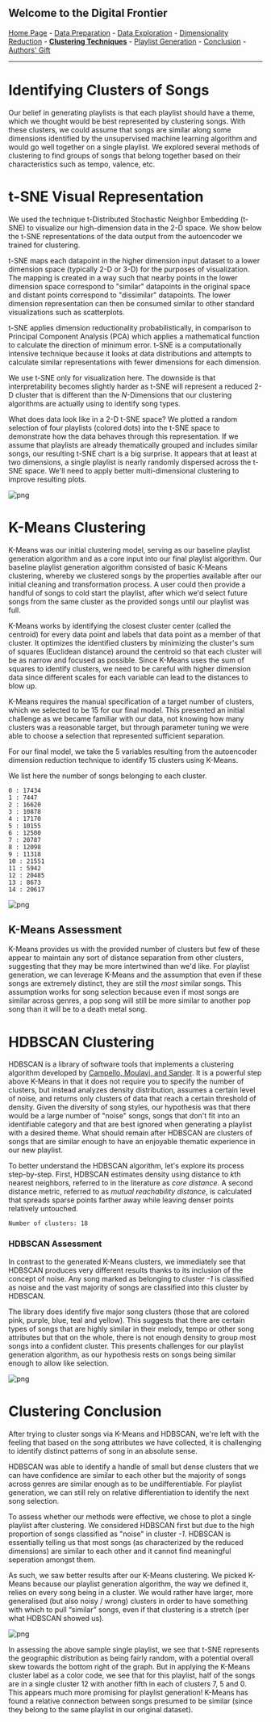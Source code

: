 ## Welcome to the Digital Frontier 

<a href="https://wfseaton.github.io/TheDigitalFrontier/">Home Page</a> - 
<a href="https://wfseaton.github.io/TheDigitalFrontier/data_preparation.html">Data Preparation</a> - 
<a href="https://wfseaton.github.io/TheDigitalFrontier/data_exploration.html">Data Exploration</a> - 
<a href="https://wfseaton.github.io/TheDigitalFrontier/dimensionality_reduction.html">Dimensionality Reduction</a> - 
<a href="https://wfseaton.github.io/TheDigitalFrontier/clustering_techniques.html"><b>Clustering Techniques</b></a> - 
<a href="https://wfseaton.github.io/TheDigitalFrontier/playlist_generation.html">Playlist Generation</a> - 
<a href="https://wfseaton.github.io/TheDigitalFrontier/conclusion.html">Conclusion</a> - 
<a href="https://wfseaton.github.io/TheDigitalFrontier/authors_gift.html">Authors' Gift</a>

-------------------------------------------------------------------------------------------------------------------

# Identifying Clusters of Songs

Our belief in generating playlists is that each playlist should have a theme, which we thought would be best represented by clustering songs. With these clusters, we could assume that songs are similar along some dimensions identified by the unsupervised machine learning algorithm and would go well together on a single playlist. We explored several methods of clustering to find groups of songs that belong together based on their characteristics such as tempo, valence, etc.

# t-SNE Visual Representation

We used the technique t-Distributed Stochastic Neighbor Embedding (t-SNE) to visualize our high-dimension data in the 2-D space. We show below the t-SNE representations of the data output from the autoencoder we trained for clustering.

t-SNE maps each datapoint in the higher dimension input dataset to a lower dimension space (typically 2-D or 3-D) for the purposes of visualization. The mapping is created in a way such that nearby points in the lower dimension space correspond to "similar" datapoints in the original space and distant points correspond to "dissimilar" datapoints. The lower dimension representation can then be consumed similar to other standard visualizations such as scatterplots.

t-SNE applies dimension reductionality probabilistically, in comparison to Principal Component Analysis (PCA) which applies a mathematical function to calculate the direction of minimum error. t-SNE is a computationally intensive technique because it looks at data distributions and attempts to calculate similar representations with fewer dimensions for each dimension. 

We use t-SNE only for visualization here. The downside is that interpretability becomes slightly harder as t-SNE will represent a reduced 2-D cluster that is different than the *N*-Dimensions that our clustering algorithms are actually using to identify song types.

What does data look like in a 2-D t-SNE space? We plotted a random selection of four playlists (colored dots) into the t-SNE space to demonstrate how the data behaves through this representation. If we assume that playlists are already thematically grouped and includes similar songs, our resulting t-SNE chart is a big surprise. It appears that at least at two dimensions, a single playlist is nearly randomly dispersed across the t-SNE space. We'll need to apply better multi-dimensional clustering to improve resulting plots.


![png](clustering_techniques_files/clustering_techniques_9_0.png)


# K-Means Clustering

K-Means was our initial clustering model, serving as our baseline playlist generation algorithm and as a core input into our final playlist algorithm. Our baseline playlist generation algorithm consisted of basic K-Means clustering, whereby we clustered songs by the properties available after our initial cleaning and transformation process. A user could then provide a handful of songs to cold start the playlist, after which we'd select future songs from the same cluster as the provided songs until our playlist was full.

K-Means works by identifying the closest cluster center (called the centroid) for every data point and labels that data point as a member of that cluster. It optimizes the identified clusters by minimizing the cluster's sum of squares (Euclidean distance) around the centroid so that each cluster will be as narrow and focused as possible. Since K-Means uses the sum of squares to identify clusters, we need to be careful with higher dimension data since different scales for each variable can lead to the distances to blow up.

K-Means requires the manual specification of a target number of clusters, which we selected to be 15 for our final model. This presented an initial challenge as we became familiar with our data, not knowing how many clusters was a reasonable target, but through parameter tuning we were able to choose a selection that represented sufficient separation. 

For our final model, we take the 5 variables resulting from the autoencoder dimension reduction technique to identify 15 clusters using K-Means.

We list here the number of songs belonging to each cluster.

    0 : 17434
    1 : 7447
    2 : 16620
    3 : 10878
    4 : 17170
    5 : 10155
    6 : 12500
    7 : 20787
    8 : 12098
    9 : 11318
    10 : 21551
    11 : 5942
    12 : 20485
    13 : 8673
    14 : 20617



![png](clustering_techniques_files/clustering_techniques_14_0.png)


## K-Means Assessment

K-Means provides us with the provided number of clusters but few of these appear to maintain any sort of distance separation from other clusters, suggesting that they may be more intertwined than we'd like. For playlist generation, we can leverage K-Means and the assumption that even if these songs are extremely distinct, they are still the *most* similar songs. This assumption works for song selection because even if most songs are similar across genres, a pop song will still be more similar to another pop song than it will be to a death metal song.

# HDBSCAN Clustering

HDBSCAN is a library of software tools that implements a clustering algorithm developed by [Campello, Moulavi, and Sander](http://link.springer.com/chapter/10.1007%2F978-3-642-37456-2_14). It is a powerful step above K-Means in that it does not require you to specify the number of clusters, but instead analyzes density distribution, assumes a certain level of noise, and returns only clusters of data that reach a certain threshold of density. Given the diversity of song styles, our hypothesis was that there would be a large number of "noise" songs, songs that don't fit into an identifiable category and that are best ignored when generating a playlist with a desired theme. What should remain after HDBSCAN are clusters of songs that are similar enough to have an enjoyable thematic experience in our new playlist.

To better understand the HDBSCAN algorithm, let's explore its process step-by-step. First, HDBSCAN estimates density using distance to *k*th nearest neighbors, referred to in the literature as *core distance*. A second distance metric, referred to as *mutual reachability distance*, is calculated that spreads sparse points farther away while leaving denser points relatively untouched.

    Number of clusters: 18


### HDBSCAN Assessment

In contrast to the generated K-Means clusters, we immediately see that HDBSCAN produces very different results thanks to its inclusion of the concept of noise. Any song marked as belonging to cluster *-1* is classified as noise and the vast majority of songs are classified into this cluster by HDBSCAN.

The library does identify five major song clusters (those that are colored pink, purple, blue, teal and yellow). This suggests that there are certain types of songs that are highly similar in their melody, tempo or other song attributes but that on the whole, there is not enough density to group most songs into a confident cluster. This presents challenges for our playlist generation algorithm, as our hypothesis rests on songs being similar enough to allow like selection.


![png](clustering_techniques_files/clustering_techniques_19_0.png)


# Clustering Conclusion

After trying to cluster songs via K-Means and HDBSCAN, we're left with the feeling that based on the song attributes we have collected, it is challenging to identify distinct patterns of song in an absolute sense. 

HDBSCAN was able to identify a handle of small but dense clusters that we can have confidence are similar to each other but the majority of songs across genres are similar enough as to be undifferentiable. For playlist generation, we can still rely on relative differentiation to identify the next song selection.

To assess whether our methods were effective, we chose to plot a single playlist after clustering. We considered HDBSCAN first but due to the high proportion of songs classified as "noise" in cluster *-1*. HDBSCAN is essentially telling us that most songs (as characterized by the reduced dimensions) are similar to each other and it cannot find meaningful seperation amongst them.

As such, we saw better results after our K-Means clustering. We picked K-Means because our playlist generation algorithm, the way we defined it, relies on every song being in a cluster. We would rather have larger, more generalised (but also noisy / wrong) clusters in order to have something with which to pull “similar” songs, even if that clustering is a stretch (per what HDBSCAN showed us).


![png](clustering_techniques_files/clustering_techniques_21_0.png)


In assessing the above sample single playlist, we see that t-SNE represents the geographic distribution as being fairly random, with a potential overall skew towards the bottom right of the graph. But in applying the K-Means cluster label as a color code, we see that for this playlist, half of the songs are in a single cluster 12 with another fifth in each of clusters 7, 5 and 0. This appears much more promising for playlist generation! K-Means has found a relative connection between songs presumed to be similar (since they belong to the same playlist in our original dataset).
